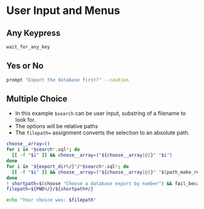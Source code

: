 <!--
id: menus_input
tags: examples
-->

# User Input and Menus

## Any Keypress

```bash
wait_for_any_key
```

## Yes or No

```bash
prompt "Export the database first?" --caution
```

## Multiple Choice

* In this example `$search` can be user input, substring of a filename to look for.
* The options will be relative paths
* The `filepath=` assignment converts the selection to an absolute path.

```bash
choose__array=()
for i in *$search*.sql*; do
  [[ -f "$i" ]] && choose__array=("${choose__array[@]}" "$i")
done
for i in "${export_dir%/}"/*$search*.sql*; do
  [[ -f "$i" ]] && choose__array=("${choose__array[@]}" "$(path_make_relative "$i" "$PWD")")
done
! shortpath=$(choose "Choose a database export by number") && fail_because "Cancelled." && exit_with_failure
filepath=${PWD%/}/${shortpath#/}

echo "Your choice was: $filepath"
```

